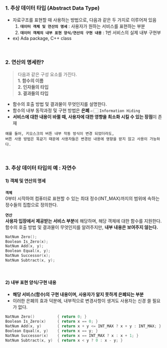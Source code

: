 ### 1. 추상 데이터 타입 (Abstract Data Type)

- 자료구조를 표현할 때 사용하는 방법으로, 다음과 같은 두 가지로 이루어져 있음
    1. **`데이터 객체 및 연산의 명세`** : 사용자가 원하는 서비스를 표현하는 부분
    2. **`데이터 객체의 내부 표현 양식/연산의 구현 내용`** : 1번 서비스의 실제 내부 구현부
- ex) Ada package, C++ class  
<br>

### 2. 연산의 명세란?

> 다음과 같은 구성 요소를 가진다.  
> **1. 함수의 이름**  
> **2. 인자들의 타입**  
> **3. 결과들의 타입**  

- 함수의 호출 방법 및 결과물이 무엇인지를 설명한다.
- 함수의 내부 동작과정 및 구현 방법은 **은폐**  👉🏻  `Information Hiding`
- **서비스에 대한 내용이 바뀔 때, 사용자에 대한 영향을 최소화 시킬 수 있는 장점**이 존재
```
예를 들어, 키오스크의 버튼 내부 작동 방식이 변경 되었더라도,  
버튼 사용 방법은 똑같기 때문에 사용자들은 변경된 내용에 영향을 받지 않고 사용이 가능하다.  
```
  
<br>

### 3. 추상 데이터 타입의 예  :  자연수
#### 1) 객체 및 연산의 명세
**`객체`**  
0부터 시작하여 컴퓨터로 표현할 수 있는 최대 정수(INT_MAX)까지의 범위에 속하는 정수들의 집합으로 정의한다.  

**`연산`**  
**사용자 입장에서 제공받는 서비스 부분**에 해당하며, 해당 객체에 대한 함수를 지원한다.  
함수의 호출 방법 및 결과물이 무엇인지를 알려주지만, **내부 내용은 보여주지 않는다.**  

```cpp
NatNum Zero();
Boolean Is_Zero(x);
NatNum Add(x, y);
Boolean Equal(x, y);
NatNum Successor(x);
NatNum Subtract(x, y);
```  
<br>

#### 2) 내부 표현 양식/구현 내용

- **해당 서비스(함수)의 구현 내용이며, 사용자가 알지 못하게 은폐되는 부분**
- 이러한 은폐의 효과 덕분에, 내부적으로 변경사항이 생겨도 사용자는 신경 쓸 필요가 없다.  

```cpp
NatNum Zero()          { return 0; }
Boolean Is_Zero(x)     { return x == 0; }
NatNum Add(x, y)       { return x + y <= INT_MAX ? x + y : INT_MAX; }
Boolean Equal(x, y)    { return x == y; }
NatNum Successor(x)    { return x == INT_MAX ? x : x + 1; }
NatNum Subtract(x, y)  { return x < y ? 0 : x - y; }
```